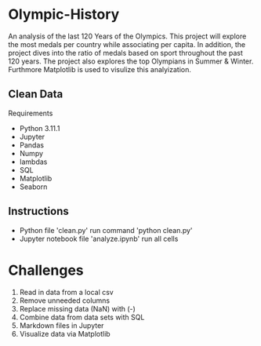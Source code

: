 # Olympic-History
An analysis of the last 120 Years of the Olympics. This project will explore the most medals per country while associating per capita. In addition, the project dives into the ratio of medals based on sport throughout the past 120 years. The project also explores the top Olympians in Summer & Winter. Furthmore Matplotlib is used to visulize this analyization. 

## Clean Data

Requirements

- Python 3.11.1
- Jupyter
- Pandas
- Numpy
- lambdas
- SQL
- Matplotlib
- Seaborn

## Instructions
- Python file 'clean.py' run command 'python clean.py'
- Jupyter notebook file 'analyze.ipynb' run all cells 

# Challenges

1. Read in data from a local csv
2. Remove unneeded columns 
3. Replace missing data (NaN) with (-)
4. Combine data from data sets with SQL
5. Markdown files in Jupyter
6. Visualize data via Matplotlib 
